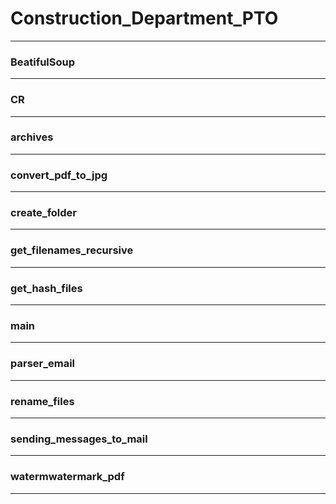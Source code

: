 # Construction_Department_PTO
***
  ### BeatifulSoup
>
>>
***
  ### CR
>
>>
***
  ### archives
>
>>
***
  ### convert_pdf_to_jpg
>
>>
***
  ### create_folder
>
>>
***
  ### get_filenames_recursive
>
>>
***
  ### get_hash_files
>
>>
***
  ### main
>
>>
***
  ### parser_email
>
>>
***
  ### rename_files
>
>>
***
  ### sending_messages_to_mail
>
>>
***
  ### watermwatermark_pdf
>
>>
***